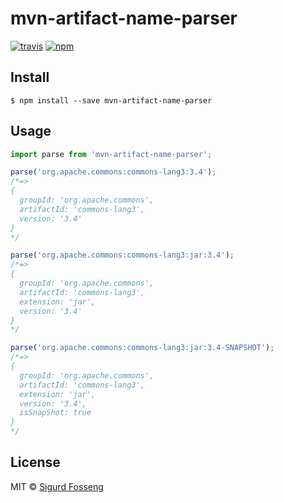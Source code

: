 # mvn-artifact-name-parser

[![travis][travis-image]][travis-url]
[![npm][npm-image]][npm-url]

[travis-image]: https://img.shields.io/travis/laat/mvn-dl.svg?style=flat&branch=master
[travis-url]: https://travis-ci.org/laat/mvn-dl
[npm-image]: https://img.shields.io/npm/v/mvn-artifact-name-parser.svg?style=flat
[npm-url]: https://npmjs.org/package/mvn-artifact-name-parser

## Install

```
$ npm install --save mvn-artifact-name-parser
```

## Usage

```javascript
import parse from 'mvn-artifact-name-parser';

parse('org.apache.commons:commons-lang3:3.4');
/*=>
{
  groupId: 'org.apache.commons',
  artifactId: 'commons-lang3',
  version: '3.4'
}
*/

parse('org.apache.commons:commons-lang3:jar:3.4');
/*=>
{
  groupId: 'org.apache.commons',
  artifactId: 'commons-lang3',
  extension: 'jar',
  version: '3.4'
}
*/

parse('org.apache.commons:commons-lang3:jar:3.4-SNAPSHOT');
/*=>
{
  groupId: 'org.apache.commons',
  artifactId: 'commons-lang3',
  extension: 'jar',
  version: '3.4',
  isSnapShot: true
}
*/
```

## License

MIT © [Sigurd Fosseng](http://github.com/laat)

